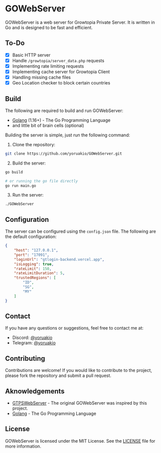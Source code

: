 # GOWebServer

GOWebServer is a web server for Growtopia Private Server. It is written in Go and is designed to be fast and efficient.

## To-Do

- [x] Basic HTTP server
- [x] Handle `/growtopia/server_data.php` requests
- [x] Implementing rate limiting requests
- [x] Implementing cache server for Growtopia Client
- [x] Handling missing cache files
- [x] Geo Location checker to block certain countries

## Build

The following are required to build and run GOWebServer:

- [Golang](https://golang.org/dl/) (1.16+) - The Go Programming Language
- and little bit of brain cells (optional)

Building the server is simple, just run the following command:

1. Clone the repository:

```bash
git clone https://github.com/yoruakio/GOWebServer.git
```

2. Build the server:

```bash
go build

# or running the go file directly
go run main.go
```

3. Run the server:

```bash
./GOWebServer
```

## Configuration

The server can be configured using the `config.json` file. The following are the default configuration:

```json
{
    "host": "127.0.0.1",
    "port": "17091",
    "loginUrl": "gtlogin-backend.vercel.app",
    "isLogging": true,
    "rateLimit": 150,
    "rateLimitDuration": 5,
    "trustedRegions": [
        "ID",
        "SG",
        "MY"
    ]
}
```

## Contact

If you have any questions or suggestions, feel free to contact me at:

- Discord: [@yoruakio](https://discord.com/users/919841186246692886)
- Telegram: [@yoruakio](https://t.me/yoruakio)

## Contributing

Contributions are welcome! If you would like to contribute to the project, please fork the repository and submit a pull request.

## Aknowledgements

- [GTPSWebServer](https://github.com/yoruakio/GTPSWebServer) - The original GOWebServer was inspired by this project.
- [Golang](https://golang.org/) - The Go Programming Language

## License

GOWebServer is licensed under the MIT License. See the [LICENSE](LICENSE) file for more information.
